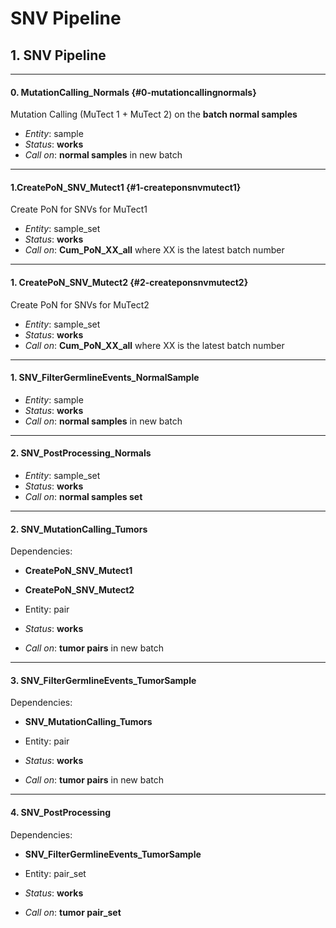# SNV Pipeline

## 1. SNV Pipeline

---

#### 0. MutationCalling\_Normals {#0-mutationcallingnormals}

Mutation Calling \(MuTect 1 + MuTect 2\) on the **batch normal samples**

* _Entity_: sample
* _Status_: **works**
* _Call on_: **normal samples** in new batch

---

#### 1.CreatePoN\_SNV\_Mutect1 {#1-createponsnvmutect1}

Create PoN for SNVs for MuTect1

* _Entity_: sample\_set
* _Status_: **works**
* _Call on_: **Cum\_PoN\_XX\_all** where XX is the latest batch number

---

#### 1. CreatePoN\_SNV\_Mutect2 {#2-createponsnvmutect2}

Create PoN for SNVs for MuTect2

* _Entity_: sample\_set
* _Status_: **works**
* _Call on_: **Cum\_PoN\_XX\_all** where XX is the latest batch number

---

#### 1. SNV\_FilterGermlineEvents\_NormalSample

* _Entity_: sample
* _Status_: **works**
* _Call on_: **normal samples** in new batch

---

#### 2. SNV\_PostProcessing\_Normals

* _Entity_: sample\_set
* _Status_: **works**
* _Call on_: **normal samples set**

---

#### 2. SNV\_MutationCalling\_Tumors

Dependencies:

* **CreatePoN\_SNV\_Mutect1**
* **CreatePoN\_SNV\_Mutect2**

* Entity: pair
* _Status_: **works**
* _Call on_: **tumor pairs** in new batch

---

#### 3. SNV\_FilterGermlineEvents\_TumorSample

Dependencies:

* **SNV\_MutationCalling\_Tumors**

* Entity: pair
* _Status_: **works**
* _Call on_: **tumor pairs** in new batch

---

#### 4. SNV\_PostProcessing

Dependencies:

* **SNV\_FilterGermlineEvents\_TumorSample**

* Entity: pair\_set
* _Status_: **works**
* _Call on_: **tumor pair\_set**



